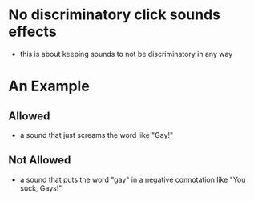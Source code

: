 # No discriminatory click sounds effects
* this is about keeping sounds to not be discriminatory in any way

# An Example
## Allowed
* a sound that just screams the word like "Gay!"
## Not Allowed
* a sound that puts the word "gay" in a negative connotation like "You suck, Gays!"